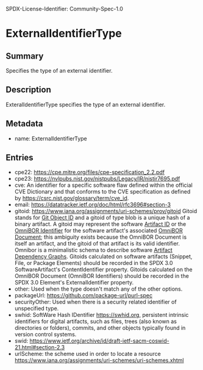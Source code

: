 SPDX-License-Identifier: Community-Spec-1.0

# ExternalIdentifierType

## Summary

Specifies the type of an external identifier.

## Description

ExteralIdentifierType specifies the type of an external identifier.

## Metadata

- name: ExternalIdentifierType

## Entries

- cpe22: https://cpe.mitre.org/files/cpe-specification_2.2.pdf
- cpe23: https://nvlpubs.nist.gov/nistpubs/Legacy/IR/nistir7695.pdf
- cve: An identifier for a specific software flaw defined within the official CVE Dictionary and that conforms to the CVE specification as defined by https://csrc.nist.gov/glossary/term/cve_id.
- email: https://datatracker.ietf.org/doc/html/rfc3696#section-3
- gitoid: https://www.iana.org/assignments/uri-schemes/prov/gitoid Gitoid stands for [Git Object ID](https://git-scm.com/book/en/v2/Git-Internals-Git-Objects) and a gitoid of type blob is a unique hash of a binary artifact. A gitoid may represent the software [Artifact ID](https://github.com/omnibor/spec/blob/main/spec/SPEC.md#artifact-id) or the [OmniBOR Identifier](https://github.com/omnibor/spec/blob/main/spec/SPEC.md#omnibor-identifier) for the software artifact's associated [OmniBOR Document](https://github.com/omnibor/spec/blob/main/spec/SPEC.md#omnibor-document); this ambiguity exists because the OmniBOR Document is itself an artifact, and the gitoid of that artifact is its valid identifier. Omnibor is a minimalistic schema to describe software [Artifact Dependency Graphs](https://github.com/omnibor/spec/blob/main/spec/SPEC.md#artifact-dependency-graph-adg). Gitoids calculated on software artifacts (Snippet, File, or Package Elements) should be recorded in the SPDX 3.0 SoftwareArtifact's ContentIdentifier property. Gitoids calculated on the OmniBOR Document (OmniBOR Identifiers) should be recorded in the SPDX 3.0 Element's ExternalIdentifier property. 
- other: Used when the type doesn't match any of the other options.
- packageUrl: https://github.com/package-url/purl-spec
- securityOther: Used when there is a security related identifier of unspecified type.
- swhid: SoftWare Hash IDentifier https://swhid.org, persistent intrinsic identifiers for digital artifacts, such as files, trees (also known as directories or folders), commits, and other objects typically found in version control systems.
- swid: https://www.ietf.org/archive/id/draft-ietf-sacm-coswid-21.html#section-2.3
- urlScheme: the scheme used in order to locate a resource https://www.iana.org/assignments/uri-schemes/uri-schemes.xhtml

